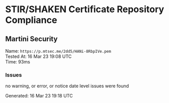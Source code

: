 # STIR/SHAKEN Certificate Repository Compliance

## Martini Security

Name: `https://p.mtsec.me/2dd5/HANi-8RbpIVe.pem`\
Tested At: 16 Mar 23 19:08 UTC\
Time: 93ms

### Issues

no warning, or error, or notice date level issues were found

Generated: 16 Mar 23 19:18 UTC